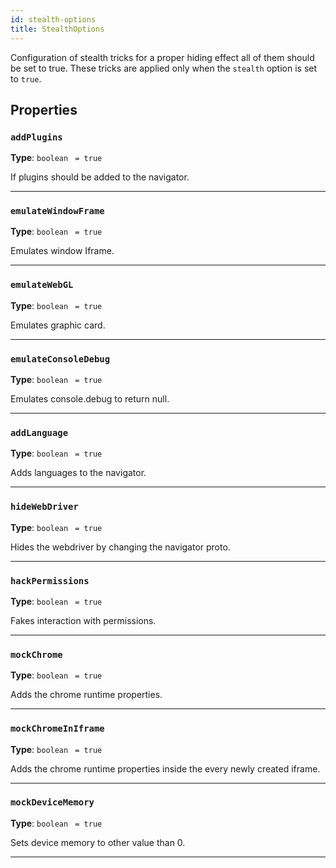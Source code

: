 ```yaml
---
id: stealth-options
title: StealthOptions
---
```


<a name="stealthoptions"></a>

Configuration of stealth tricks for a proper hiding effect all of them should be set to true. These tricks are applied only when the `stealth` option
is set to `true`.

## Properties

### `addPlugins`

**Type**: `boolean` <code> = true</code>

If plugins should be added to the navigator.

---

### `emulateWindowFrame`

**Type**: `boolean` <code> = true</code>

Emulates window Iframe.

---

### `emulateWebGL`

**Type**: `boolean` <code> = true</code>

Emulates graphic card.

---

### `emulateConsoleDebug`

**Type**: `boolean` <code> = true</code>

Emulates console.debug to return null.

---

### `addLanguage`

**Type**: `boolean` <code> = true</code>

Adds languages to the navigator.

---

### `hideWebDriver`

**Type**: `boolean` <code> = true</code>

Hides the webdriver by changing the navigator proto.

---

### `hackPermissions`

**Type**: `boolean` <code> = true</code>

Fakes interaction with permissions.

---

### `mockChrome`

**Type**: `boolean` <code> = true</code>

Adds the chrome runtime properties.

---

### `mockChromeInIframe`

**Type**: `boolean` <code> = true</code>

Adds the chrome runtime properties inside the every newly created iframe.

---

### `mockDeviceMemory`

**Type**: `boolean` <code> = true</code>

Sets device memory to other value than 0.

---
